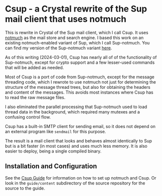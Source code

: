 # Csup - a Crystal rewrite of the Sup mail client that uses notmuch

This is rewrite in Crystal of the Sup mail client, which I call Csup.
It uses [notmuch](https://notmuchmail.org/)
as the mail store and search engine.  I based this work on an
existing notmuch-enabled variant of Sup, which I call Sup-notmuch.
You can find my version of the Sup-notmuch variant
[here](https://www.bloovis.com/cgit/sup-notmuch/).

As of this writing (2024-03-01), Csup has nearly all of of the
functionality of Sup-notmuch, except for crypto support and a few
lesser-used commands that will be added as needed.

Most of Csup is a port of code from Sup-notmuch, except for the
message threading code, which I rewrote to use notmuch not just for
determining the structure of the message thread trees, but also for
obtaining the headers and content of the messages.  This avoids most
instances where Csup has to read the raw message files.

I also eliminated the parallel processing that Sup-notmuch used to load thread
data in the background, which required many mutexes and a confusing control flow.

Csup has a built-in SMTP client for sending email,
so it does not depend on an external program like `sendmail`
for this purpose.

The result is a mail client that looks and behaves almost identically
to Sup but is a bit faster (in most cases) and uses much less memory.  It is also
easier to deploy, being a single compiled binary.

## Installation and Configuration

See the [Csup Guide](https://www.bloovis.com/csupguide/) for information
on how to set up notmuch and Csup.  Or look in the `guide/content` subdirectory
of the source repository for the source to the guide.
